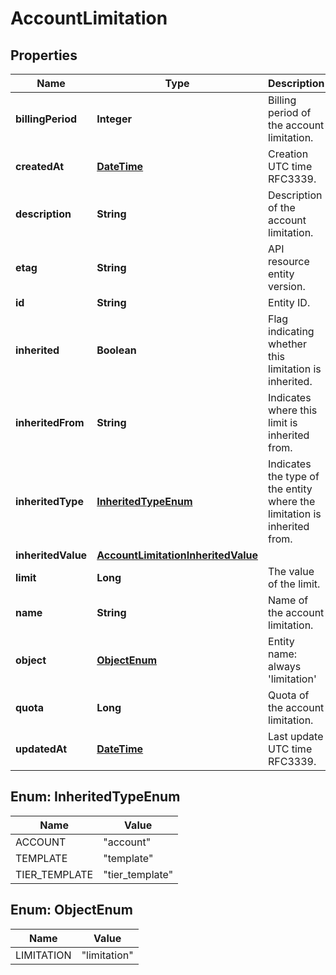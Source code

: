 
# AccountLimitation

## Properties
Name | Type | Description | Notes
------------ | ------------- | ------------- | -------------
**billingPeriod** | **Integer** | Billing period of the account limitation. |  [optional]
**createdAt** | [**DateTime**](DateTime.md) | Creation UTC time RFC3339. |  [optional]
**description** | **String** | Description of the account limitation. |  [optional]
**etag** | **String** | API resource entity version. |  [optional]
**id** | **String** | Entity ID. |  [optional]
**inherited** | **Boolean** | Flag indicating whether this limitation is inherited. |  [optional]
**inheritedFrom** | **String** | Indicates where this limit is inherited from. |  [optional]
**inheritedType** | [**InheritedTypeEnum**](#InheritedTypeEnum) | Indicates the type of the entity where the limitation is inherited from. |  [optional]
**inheritedValue** | [**AccountLimitationInheritedValue**](AccountLimitationInheritedValue.md) |  |  [optional]
**limit** | **Long** | The value of the limit. |  [optional]
**name** | **String** | Name of the account limitation. |  [optional]
**object** | [**ObjectEnum**](#ObjectEnum) | Entity name: always &#39;limitation&#39; |  [optional]
**quota** | **Long** | Quota of the account limitation. |  [optional]
**updatedAt** | [**DateTime**](DateTime.md) | Last update UTC time RFC3339. |  [optional]


<a name="InheritedTypeEnum"></a>
## Enum: InheritedTypeEnum
Name | Value
---- | -----
ACCOUNT | &quot;account&quot;
TEMPLATE | &quot;template&quot;
TIER_TEMPLATE | &quot;tier_template&quot;


<a name="ObjectEnum"></a>
## Enum: ObjectEnum
Name | Value
---- | -----
LIMITATION | &quot;limitation&quot;



